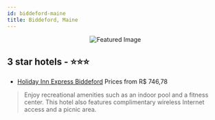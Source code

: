 ```yaml
---
id: biddeford-maine
title: Biddeford, Maine
---
```


<center><img src="https://i.travelapi.com/hotels/1000000/920000/918600/918502/5b50b547_z.jpg" alt="Featured Image" /></center>


##  3 star hotels - ⭐️⭐️⭐️

-    [Holiday Inn Express Biddeford](https://us.hurb.com/hotels/biddeford/holiday-inn-express-biddeford-JNP-JP400724?cmp=18055) Prices from R$ 746,78
   > Enjoy recreational amenities such as an indoor pool and a fitness center. This hotel also features complimentary wireless Internet access and a picnic area.
